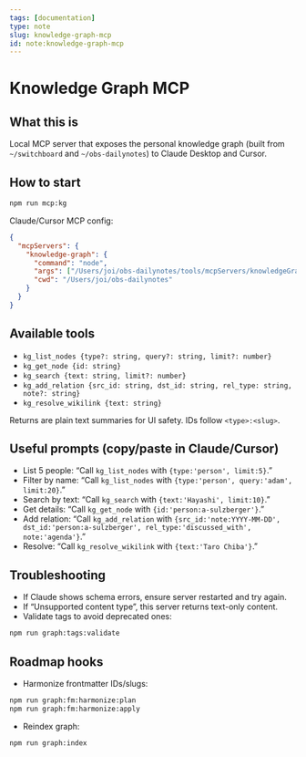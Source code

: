 ```yaml
---
tags: [documentation]
type: note
slug: knowledge-graph-mcp
id: note:knowledge-graph-mcp
---
```


# Knowledge Graph MCP

## What this is

Local MCP server that exposes the personal knowledge graph (built from `~/switchboard` and `~/obs-dailynotes`) to Claude Desktop and Cursor.

## How to start

```bash
npm run mcp:kg
```

Claude/Cursor MCP config:

```json
{
  "mcpServers": {
    "knowledge-graph": {
      "command": "node",
      "args": ["/Users/joi/obs-dailynotes/tools/mcpServers/knowledgeGraph.js"],
      "cwd": "/Users/joi/obs-dailynotes"
    }
  }
}
```

## Available tools

- `kg_list_nodes {type?: string, query?: string, limit?: number}`
- `kg_get_node {id: string}`
- `kg_search {text: string, limit?: number}`
- `kg_add_relation {src_id: string, dst_id: string, rel_type: string, note?: string}`
- `kg_resolve_wikilink {text: string}`

Returns are plain text summaries for UI safety. IDs follow `<type>:<slug>`.

## Useful prompts (copy/paste in Claude/Cursor)

- List 5 people: “Call `kg_list_nodes` with `{type:'person', limit:5}`.”
- Filter by name: “Call `kg_list_nodes` with `{type:'person', query:'adam', limit:20}`.”
- Search by text: “Call `kg_search` with `{text:'Hayashi', limit:10}`.”
- Get details: “Call `kg_get_node` with `{id:'person:a-sulzberger'}`.”
- Add relation: “Call `kg_add_relation` with `{src_id:'note:YYYY-MM-DD', dst_id:'person:a-sulzberger', rel_type:'discussed_with', note:'agenda'}`.”
- Resolve: “Call `kg_resolve_wikilink` with `{text:'Taro Chiba'}`.”

## Troubleshooting

- If Claude shows schema errors, ensure server restarted and try again.
- If “Unsupported content type”, this server returns text-only content.
- Validate tags to avoid deprecated ones:

```bash
npm run graph:tags:validate
```

## Roadmap hooks

- Harmonize frontmatter IDs/slugs:

```bash
npm run graph:fm:harmonize:plan
npm run graph:fm:harmonize:apply
```

- Reindex graph:

```bash
npm run graph:index
```


